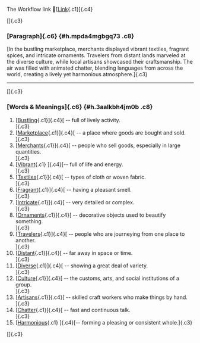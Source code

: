 The Workflow link
👏[[Link](https://www.google.com/url?q=http://www.google.com&sa=D&source=editors&ust=1761344310849370&usg=AOvVaw3FSl64CHXMCYFGBayRvl8M){.c1}]{.c4}

[]{.c3}

### [Paragraph]{.c6} {#h.mpda4mgbgq73 .c8}

[In the bustling marketplace, merchants displayed vibrant textiles,
fragrant spices, and intricate ornaments. Travelers from distant lands
marveled at the diverse culture, while local artisans showcased their
craftsmanship. The air was filled with animated chatter, blending
languages from across the world, creating a lively yet harmonious
atmosphere.]{.c3}

------------------------------------------------------------------------

[]{.c3}

### [Words & Meanings]{.c6} {#h.3aalkbh4jm0b .c8}

1.  [[Bustling](https://www.google.com/url?q=http://www.google.com&sa=D&source=editors&ust=1761344310850383&usg=AOvVaw0aQaNM0fSDjwAWkulKiUjO){.c1}]{.c4}[ --
    full of lively activity.\
    ]{.c3}
2.  [[Marketplace](https://www.google.com/url?q=http://www.google.com&sa=D&source=editors&ust=1761344310850577&usg=AOvVaw3q2KGwEY7DpFGSi0dZGJ6V){.c1}]{.c4}[ --
    a place where goods are bought and sold.\
    ]{.c3}
3.  [[Merchants](https://www.google.com/url?q=http://www.google.com&sa=D&source=editors&ust=1761344310850784&usg=AOvVaw3haBeSQegiHgjsXGBf4PvH){.c1}]{.c4}[ --
    people who sell goods, especially in large quantities.\
    ]{.c3}
4.  [[Vibrant](https://www.google.com/url?q=http://www.google.com&sa=D&source=editors&ust=1761344310850996&usg=AOvVaw12kVNS2uJ8nQyaGCdybsaC){.c1}
    ]{.c4}[-- full of life and energy.\
    ]{.c3}
5.  [[Textiles](https://www.google.com/url?q=http://www.google.com&sa=D&source=editors&ust=1761344310851162&usg=AOvVaw0xwP2Visk1jmQ03-Z7R5LT){.c1}]{.c4}[ --
    types of cloth or woven fabric.\
    ]{.c3}
6.  [[Fragrant](https://www.google.com/url?q=http://www.google.com&sa=D&source=editors&ust=1761344310851343&usg=AOvVaw04Aox14u_RczIjgFykXvCh){.c1}]{.c4}[ --
    having a pleasant smell.\
    ]{.c3}
7.  [[Intricate](https://www.google.com/url?q=http://www.google.com&sa=D&source=editors&ust=1761344310851506&usg=AOvVaw0faf-sZ5XBtjnhPW0XVPSp){.c1}]{.c4}[ --
    very detailed or complex.\
    ]{.c3}
8.  [[Ornaments](https://www.google.com/url?q=http://www.google.com&sa=D&source=editors&ust=1761344310851676&usg=AOvVaw0dXQxsSq3wsOHrgC0phK6c){.c1}]{.c4}[ --
    decorative objects used to beautify something.\
    ]{.c3}
9.  [[Travelers](https://www.google.com/url?q=http://www.google.com&sa=D&source=editors&ust=1761344310851943&usg=AOvVaw1Vf0S8Txs6s_ansPD47zg0){.c1}]{.c4}[ --
    people who are journeying from one place to another.\
    ]{.c3}
10. [[Distant](https://www.google.com/url?q=http://www.google.com&sa=D&source=editors&ust=1761344310852208&usg=AOvVaw1H7sDTCg-ijz-Uqz-7QGLY){.c1}]{.c4}[ --
    far away in space or time.\
    ]{.c3}
11. [[Diverse](https://www.google.com/url?q=http://www.google.com&sa=D&source=editors&ust=1761344310852450&usg=AOvVaw2etgdBYeDpS50Mrb6f4grn){.c1}]{.c4}[ --
    showing a great deal of variety.\
    ]{.c3}
12. [[Culture](https://www.google.com/url?q=http://www.google.com&sa=D&source=editors&ust=1761344310852722&usg=AOvVaw07bCFMvEHFLeo58Ja_UXn4){.c1}]{.c4}[ --
    the customs, arts, and social institutions of a group.\
    ]{.c3}
13. [[Artisans](https://www.google.com/url?q=http://www.google.com&sa=D&source=editors&ust=1761344310852981&usg=AOvVaw0-biDXpqwUNalyfNRqqjyF){.c1}]{.c4}[ --
    skilled craft workers who make things by hand.\
    ]{.c3}
14. [[Chatter](https://www.google.com/url?q=http://www.google.com&sa=D&source=editors&ust=1761344310853324&usg=AOvVaw2-kV9hZDqH-L5m8wnkrA5O){.c1}]{.c4}[ --
    fast and continuous talk.\
    ]{.c3}
15. [[Harmonious](https://www.google.com/url?q=http://www.google.com&sa=D&source=editors&ust=1761344310853594&usg=AOvVaw36wEhgZRVMAtRTprnhzEaT){.c1}
    ]{.c4}[-- forming a pleasing or consistent whole.]{.c3}

[]{.c3}
